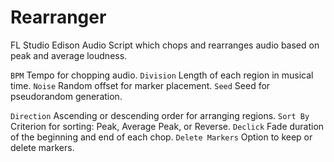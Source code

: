 # Rearranger
 FL Studio Edison Audio Script which chops and rearranges audio based on peak and average loudness.

 
`BPM` Tempo for chopping audio. 
`Division` Length of each region in musical time. 
`Noise` Random offset for marker placement. 
`Seed` Seed for pseudorandom generation.

`Direction` Ascending or descending order for arranging regions. 
`Sort By` Criterion for sorting: Peak, Average Peak, or Reverse. 
`Declick` Fade duration of the beginning and end of each chop.
`Delete Markers` Option to keep or delete markers.
